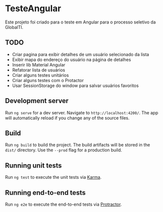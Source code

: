 # TesteAngular

Este projeto foi criado para o teste em Angular para o processo seletivo da GlobalTI.

## TODO

- Criar pagina para exibir detalhes de um usuário selecionado da lista
- Exibir mapa do endereço do usuário na página de detalhes
- Inserir lib Material Angular
- Refatorar lista de usuários
- Criar alguns testes unitários
- Criar alguns testes com o Protactor
- Usar SessionStorage do window para salvar usuários favoritos

## Development server

Run `ng serve` for a dev server. Navigate to `http://localhost:4200/`. The app will automatically reload if you change any of the source files.

## Build

Run `ng build` to build the project. The build artifacts will be stored in the `dist/` directory. Use the `--prod` flag for a production build.

## Running unit tests

Run `ng test` to execute the unit tests via [Karma](https://karma-runner.github.io).

## Running end-to-end tests

Run `ng e2e` to execute the end-to-end tests via [Protractor](http://www.protractortest.org/).
